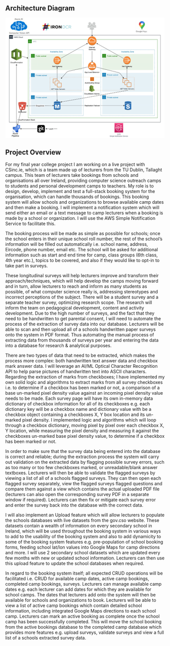 ## Architecture Diagram

![](ProjectDocuments/arcd.png)


## Project Overview

For my final year college project I am working on a live project with CSinc.ie, which is a team made up of lecturers from the TU Dublin, Tallaght campus. This team of lecturers take bookings from schools and organisations all over Ireland, providing computer science outreach camps to students and personal development camps to teachers. My role is to design, develop, implement and test a full-stack booking system for the organisation, which can handle thousands of bookings. This booking system will allow schools and organizations to browse available camp dates and then make a booking. I will implement a notification system which will send either an email or a text message to camp lecturers when a booking is made by a school or organization. I will use the AWS Simple Notification Service to facilitate this. 
 
The booking process will be made as simple as possible for schools; once the school enters in their unique school roll number, the rest of the school’s information will be filled out automatically i.e. school name, address, Eircode, phone number, email etc. The school will be asked for additional information such as start and end time for camp, class groups (6th class, 4th year etc.), topics to be covered, and also if they would like to opt-in to take part in surveys.  
 
These longitudinal surveys will help lecturers improve and transform their approach/techniques, which will help develop the camps moving forward and in turn, allow lecturers to reach and inform as many students as possible, of what computer science really is, addressing stereotypes and incorrect perceptions of the subject. There will be a student survey and a separate teacher survey, optimizing research scope. The research will inform the team on pedagogical development, content and activity development. Due to the high number of surveys, and the fact that they need to be handwritten to get parental consent, I will need to automate the process of the extraction of survey data into our database. Lecturers will be able to scan and then upload all of a schools handwritten paper surveys onto the system in PDF format. Thus automating the manual process of extracting data from thousands of surveys per year and entering the data into a database for research & analytical purposes.  
 
There are two types of data that need to be extracted, which makes the process more complex: both handwritten text answer data and checkbox mark answer data. I will leverage an AI/ML Optical Character Recognition API to help parse pictures of handwritten text into ASCII characters. Regarding the extraction of marks from checkboxes; I have implemented my own solid logic and algorithms to extract marks from all survey checkboxes i.e. to determine if a checkbox has been marked or not, a comparison of a base un-marked pixel density value against an incoming pixel density value needs to be made. Each survey page will have its own in-memory data dictionary of checkbox information for all of its checkboxes e.g. each dictionary key will be a checkbox name and dictionary value with be a checkbox object containing a checkboxes X, Y box location and its un-marked pixel density. I implemented logic and algorithms which will loop through a checkbox dictionary, moving pixel by pixel over each checkbox X, Y location, while measuring the pixel density and measuring it against the checkboxes un-marked base pixel density value, to determine if a checkbox has been marked or not. 
 
In order to make sure that the survey data being entered into the database is correct and reliable; during the extraction process the system will carry out validation on the extracted data by flagging possible survey errors, such as too many or too few checkboxes marked, or unreadable/blank answer textboxes. Lecturers will then be able to validate the flagged surveys by viewing a list of all of a schools flagged surveys. They can then open each flagged survey separately, view the flagged surveys flagged questions and compare them against a view which contains the actual uploaded PDF file (lecturers can also open the corresponding survey PDF in a separate window if required). Lecturers can then fix or mitigate each survey error and enter the survey back into the database with the correct data. 
 
I will also implement an Upload feature which will allow lecturers to populate the schools databases with live datasets from the gov.cso website. These datasets contain a wealth of information on every secondary school in Ireland, which will be used throughout the booking system in various ways to add to the usability of the booking system and also to add dynamicity to some of the booking system features e.g. pre-population of school booking forms, feeding school lat/lon values into Google Maps for camp directions and more.  I will use 2 secondary school datasets which are updated every few months with new or updated school information. Lecturers can then use this upload feature to update the school databases when required. 
 
In regard to the booking system itself; all expected CRUD operations will be facilitated i.e. CRUD for available camp dates, active camp bookings, completed camp bookings, surveys. Lecturers can manage available camp dates e.g. each lecturer can add dates for which they are available for school camps. The dates that lecturers add onto the system will then be available for schools and organizations to book. Lecturers will be able to view a list of active camp bookings which contain detailed school information, including integrated Google Maps directions to each school camp. Lecturers can mark an active booking as complete once the school camp has been successfully completed. This will move the school booking from the active bookings database to the completed camp database which provides more features e.g. upload surveys, validate surveys and view a full list of a schools extracted survey data.
